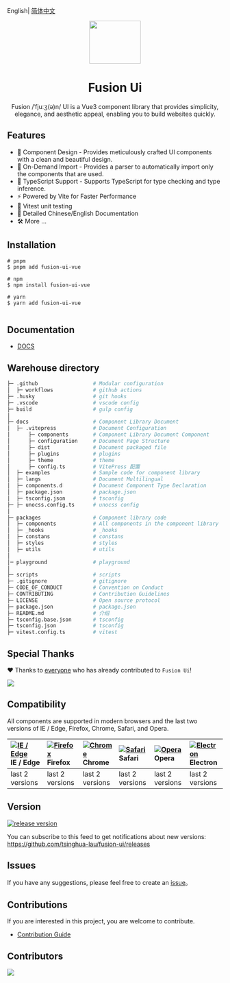 English| [简体中文](./README.md)

<p align="center">
<img  width="120px" height="100px"  src="https://img-blog.csdnimg.cn/99f1d53fa0b244809eee1a8a359e3261.png#pic_center" >
</p>
<h1 align="center">Fusion Ui</h1>
<p align="center"> Fusion /ˈfjuːʒ(ə)n/ UI is a Vue3 component library that provides simplicity, elegance, and aesthetic appeal, enabling you to build websites quickly.</p>
</p>


## Features

- 🧜 Component Design - Provides meticulously crafted UI components with a clean and beautiful design.
- 🎡 On-Demand Import - Provides a parser to automatically import only the components that are used.
- 💪 TypeScript Support - Supports TypeScript for type checking and type inference.
- ⚡️ Powered by Vite for Faster Performance
- 🧪 Vitest unit testing 
- 📃 Detailed Chinese/English Documentation
- 🛠 More ...

## Installation

```
# pnpm
$ pnpm add fusion-ui-vue

# npm
$ npm install fusion-ui-vue

# yarn
$ yarn add fusion-ui-vue


```

## Documentation

- [DOCS](https://fusion-ui-vue.github.io/fusion-ui/)

## Warehouse directory
```bash
├─ .github                  # Modular configuration
│  ├─ workflows             # github actions
├─ .husky                   # git hooks
├─ .vscode                  # vscode config
├─ build                    # gulp config
│
├─ docs                     # Component Library Document
│  ├─ .vitepress            # Document Configuration
│      ├─ components        # Component Library Document Component
│      ├─ configuration     # Document Page Structure
│      ├─ dist              # Document packaged file
│      ├─ plugins           # plugins
│      ├─ theme             # theme
│      ├─ config.ts         # VitePress 配置
│  ├─ examples              # Sample code for component library
│  ├─ langs                 # Document Multilingual
│  ├─ components.d          # Document Component Type Declaration
│  ├─ package.json          # package.json
│  ├─ tsconfig.json         # tsconfig 
├─ ├─ unocss.config.ts      # unocss config
│
├─ packages                 # Component library code
│  ├─ components            # All components in the component library
│  ├─ _hooks                # _hooks
│  ├─ constans              # constans
│  ├─ styles                # styles
│  ├─ utils                 # utils
│
│─ playground               # playground
│
├─ scripts                  # scripts
├─ .gitignore               # gitignore 
├─ CODE_OF_CONDUCT          # Convention on Conduct
├─ CONTRIBUTING             # Contribution Guidelines
├─ LICENSE                  # Open source protocol
├─ package.json             # package.json
├─ README.md                # 介绍
├─ tsconfig.base.json       # tsconfig 
├─ tsconfig.json            # tsconfig 
├─ vitest.config.ts         # vitest 

```



## Special Thanks

❤️ Thanks to [everyone](https://github.com/tsinghua-lau/fusion-ui/graphs/contributors)  who has already contributed to ```Fusion Ui```!

<a href="https://github.com/tsinghua-lau/fusion-ui/graphs/contributors">
  <img src="https://contrib.rocks/image?repo=tsinghua-lau/fusion-ui" />
</a>

## Compatibility

All components are supported in modern browsers and the last two versions of IE / Edge, Firefox, Chrome, Safari, and Opera.

| [![IE / Edge](https://cdn.nlark.com/yuque/0/2023/png/785653/1676598386595-58e6efd6-bd29-4671-bf28-e289dc8911e2.png)](http://godban.github.io/browsers-support-badges/) IE / Edge | [![Firefox](https://cdn.nlark.com/yuque/0/2023/png/785653/1676598386577-a25d20a4-c8e3-4c57-86bc-a1c853264457.png)](http://godban.github.io/browsers-support-badges/) Firefox | [![Chrome](https://cdn.nlark.com/yuque/0/2023/png/785653/1676598386568-5c1d71d1-732d-41b6-a20c-9900d1bcaa7a.png)](http://godban.github.io/browsers-support-badges/) Chrome | [![Safari](https://cdn.nlark.com/yuque/0/2023/png/785653/1676598386580-1a0870a7-0483-4c92-84ee-5afcd1da92d6.png)](http://godban.github.io/browsers-support-badges/) Safari | [![Opera](https://cdn.nlark.com/yuque/0/2023/png/785653/1676598386571-49e31a0f-d0e4-4efc-8808-a5eedd4101fe.png)](http://godban.github.io/browsers-support-badges/) Opera | [![Electron](https://cdn.nlark.com/yuque/0/2023/png/785653/1676598389214-b4742a92-cfe7-4730-aefb-f2fb5fd046f3.png)](http://godban.github.io/browsers-support-badges/) Electron |
| :------------------------------------------------------------------------------------------------------------------------------------------------------------------------------- | :--------------------------------------------------------------------------------------------------------------------------------------------------------------------------- | :------------------------------------------------------------------------------------------------------------------------------------------------------------------------- | :------------------------------------------------------------------------------------------------------------------------------------------------------------------------- | :----------------------------------------------------------------------------------------------------------------------------------------------------------------------- | :----------------------------------------------------------------------------------------------------------------------------------------------------------------------------- |
| last 2 versions                                                                                                                                                                  | last 2 versions                                                                                                                                                              | last 2 versions                                                                                                                                                            | last 2 versions                                                                                                                                                            | last 2 versions                                                                                                                                                          | last 2 versions                                                                                                                                                                |

## Version



[![release version](https://img.shields.io/npm/v/fusion-ui-vue.svg?label=FusionUi&color=blue)](https://www.npmjs.com/package/fusion-ui-vue)


You can subscribe to this feed to get notifications about new versions:  https://github.com/tsinghua-lau/fusion-ui/releases

## Issues

If you have any suggestions, please feel free to create an  [issue](https://github.com/tsinghua-lau/fusion-ui/issues)。

## Contributions

If you are interested in this project, you are welcome to contribute.

- [Contribution Guide](https://github.com/tsinghua-lau/fusion-ui/blob/master/CONTRIBUTING.md)

## Contributors

<a href="https://github.com/tsinghua-lau/fusion-ui/graphs/contributors">
  <img src="https://contrib.rocks/image?repo=tsinghua-lau/fusion-ui" />
</a>
